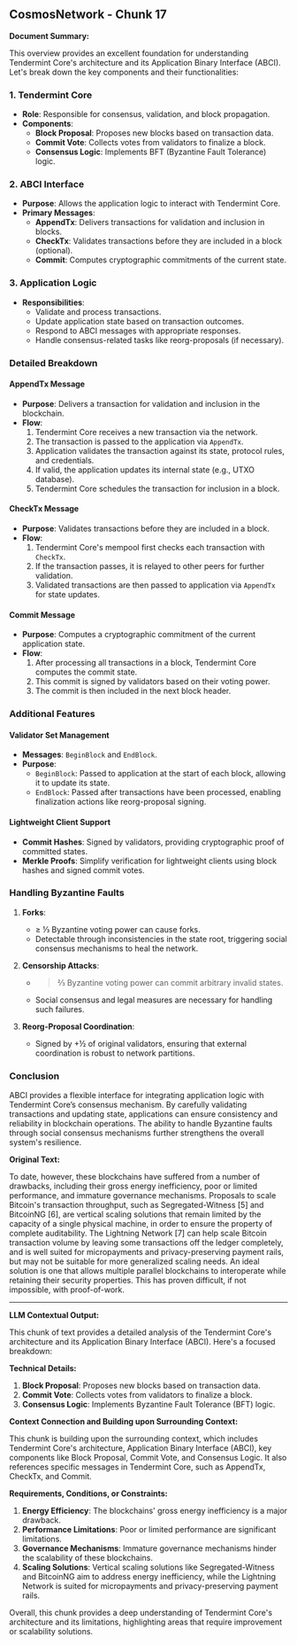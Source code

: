 ## CosmosNetwork - Chunk 17

**Document Summary:**

This overview provides an excellent foundation for understanding Tendermint Core's architecture and its Application Binary Interface (ABCI). Let's break down the key components and their functionalities:

### 1. **Tendermint Core**
   - **Role**: Responsible for consensus, validation, and block propagation.
   - **Components**:
     - **Block Proposal**: Proposes new blocks based on transaction data.
     - **Commit Vote**: Collects votes from validators to finalize a block.
     - **Consensus Logic**: Implements BFT (Byzantine Fault Tolerance) logic.

### 2. **ABCI Interface**
   - **Purpose**: Allows the application logic to interact with Tendermint Core.
   - **Primary Messages**:
     - **AppendTx**: Delivers transactions for validation and inclusion in blocks.
     - **CheckTx**: Validates transactions before they are included in a block (optional).
     - **Commit**: Computes cryptographic commitments of the current state.

### 3. **Application Logic**
   - **Responsibilities**:
     - Validate and process transactions.
     - Update application state based on transaction outcomes.
     - Respond to ABCI messages with appropriate responses.
     - Handle consensus-related tasks like reorg-proposals (if necessary).

### Detailed Breakdown

#### **AppendTx Message**
- **Purpose**: Delivers a transaction for validation and inclusion in the blockchain.
- **Flow**:
  1. Tendermint Core receives a new transaction via the network.
  2. The transaction is passed to the application via `AppendTx`.
  3. Application validates the transaction against its state, protocol rules, and credentials.
  4. If valid, the application updates its internal state (e.g., UTXO database).
  5. Tendermint Core schedules the transaction for inclusion in a block.

#### **CheckTx Message**
- **Purpose**: Validates transactions before they are included in a block.
- **Flow**:
  1. Tendermint Core's mempool first checks each transaction with `CheckTx`.
  2. If the transaction passes, it is relayed to other peers for further validation.
  3. Validated transactions are then passed to application via `AppendTx` for state updates.

#### **Commit Message**
- **Purpose**: Computes a cryptographic commitment of the current application state.
- **Flow**:
  1. After processing all transactions in a block, Tendermint Core computes the commit state.
  2. This commit is signed by validators based on their voting power.
  3. The commit is then included in the next block header.

### Additional Features

#### **Validator Set Management**
- **Messages**: `BeginBlock` and `EndBlock`.
- **Purpose**:
  - `BeginBlock`: Passed to application at the start of each block, allowing it to update its state.
  - `EndBlock`: Passed after transactions have been processed, enabling finalization actions like reorg-proposal signing.

#### **Lightweight Client Support**
- **Commit Hashes**: Signed by validators, providing cryptographic proof of committed states.
- **Merkle Proofs**: Simplify verification for lightweight clients using block hashes and signed commit votes.

### Handling Byzantine Faults

1. **Forks**:
   - ≥ ⅓ Byzantine voting power can cause forks.
   - Detectable through inconsistencies in the state root, triggering social consensus mechanisms to heal the network.

2. **Censorship Attacks**:
   - > ⅔ Byzantine voting power can commit arbitrary invalid states.
   - Social consensus and legal measures are necessary for handling such failures.

3. **Reorg-Proposal Coordination**:
   - Signed by +½ of original validators, ensuring that external coordination is robust to network partitions.

### Conclusion
ABCI provides a flexible interface for integrating application logic with Tendermint Core’s consensus mechanism. By carefully validating transactions and updating state, applications can ensure consistency and reliability in blockchain operations. The ability to handle Byzantine faults through social consensus mechanisms further strengthens the overall system's resilience.

**Original Text:**

To date, however, these blockchains have suffered from a number of drawbacks, including their gross energy inefficiency, poor or limited performance, and immature governance mechanisms. Proposals to scale Bitcoin's transaction throughput, such as Segregated-Witness [5] and BitcoinNG [6], are vertical scaling solutions that remain limited by the capacity of a single physical machine, in order to ensure the property of complete auditability. The Lightning Network [7] can help scale Bitcoin transaction volume by leaving some transactions off the ledger completely, and is well suited for micropayments and privacy-preserving payment rails, but may not be suitable for more generalized scaling needs. An ideal solution is one that allows multiple parallel blockchains to interoperate while retaining their security properties. This has proven difficult, if not impossible, with proof-of-work.

---

**LLM Contextual Output:**

This chunk of text provides a detailed analysis of the Tendermint Core's architecture and its Application Binary Interface (ABCI). Here's a focused breakdown:

**Technical Details:**

1. **Block Proposal**: Proposes new blocks based on transaction data.
2. **Commit Vote**: Collects votes from validators to finalize a block.
3. **Consensus Logic**: Implements Byzantine Fault Tolerance (BFT) logic.

**Context Connection and Building upon Surrounding Context:**

This chunk is building upon the surrounding context, which includes Tendermint Core's architecture, Application Binary Interface (ABCI), key components like Block Proposal, Commit Vote, and Consensus Logic. It also references specific messages in Tendermint Core, such as AppendTx, CheckTx, and Commit.

**Requirements, Conditions, or Constraints:**

1. **Energy Efficiency**: The blockchains' gross energy inefficiency is a major drawback.
2. **Performance Limitations**: Poor or limited performance are significant limitations.
3. **Governance Mechanisms**: Immature governance mechanisms hinder the scalability of these blockchains.
4. **Scaling Solutions**: Vertical scaling solutions like Segregated-Witness and BitcoinNG aim to address energy inefficiency, while the Lightning Network is suited for micropayments and privacy-preserving payment rails.

Overall, this chunk provides a deep understanding of Tendermint Core's architecture and its limitations, highlighting areas that require improvement or scalability solutions.
